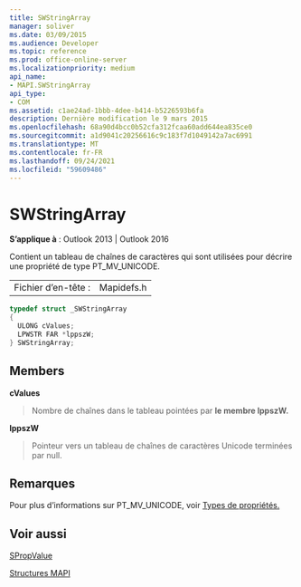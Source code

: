 ```yaml
---
title: SWStringArray
manager: soliver
ms.date: 03/09/2015
ms.audience: Developer
ms.topic: reference
ms.prod: office-online-server
ms.localizationpriority: medium
api_name:
- MAPI.SWStringArray
api_type:
- COM
ms.assetid: c1ae24ad-1bbb-4dee-b414-b5226593b6fa
description: Dernière modification le 9 mars 2015
ms.openlocfilehash: 68a90d4bcc0b52cfa312fcaa60add644ea835ce0
ms.sourcegitcommit: a1d9041c20256616c9c183f7d1049142a7ac6991
ms.translationtype: MT
ms.contentlocale: fr-FR
ms.lasthandoff: 09/24/2021
ms.locfileid: "59609486"
---
```

# <a name="swstringarray"></a>SWStringArray

  
  
**S’applique à** : Outlook 2013 | Outlook 2016 
  
Contient un tableau de chaînes de caractères qui sont utilisées pour décrire une propriété de type PT_MV_UNICODE. 
  
|||
|:-----|:-----|
|Fichier d’en-tête :  <br/> |Mapidefs.h  <br/> |
   
```cpp
typedef struct _SWStringArray
{
  ULONG cValues;
  LPWSTR FAR *lppszW;
} SWStringArray;

```

## <a name="members"></a>Members

 **cValues**
  
> Nombre de chaînes dans le tableau pointées par **le membre lppszW.** 
    
 **lppszW**
  
> Pointeur vers un tableau de chaînes de caractères Unicode terminées par null.
    
## <a name="remarks"></a>Remarques

Pour plus d’informations sur PT_MV_UNICODE, voir [Types de propriétés.](property-types.md)
  
## <a name="see-also"></a>Voir aussi



[SPropValue](spropvalue.md)


[Structures MAPI](mapi-structures.md)


